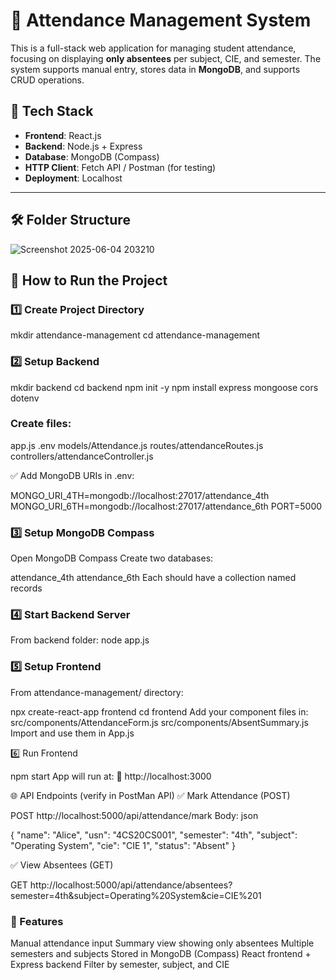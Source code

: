# 📘 Attendance Management System

This is a full-stack web application for managing student attendance, focusing on displaying **only absentees** per subject, CIE, and semester. The system supports manual entry, stores data in **MongoDB**, and supports CRUD operations.

## 🧩 Tech Stack

- **Frontend**: React.js
- **Backend**: Node.js + Express
- **Database**: MongoDB (Compass)
- **HTTP Client**: Fetch API / Postman (for testing)
- **Deployment**: Localhost

---

## 🛠 Folder Structure

![Screenshot 2025-06-04 203210](https://github.com/user-attachments/assets/5fa77fc2-c4fe-409e-a4cd-bb85c86eff0b)

## 🚀 How to Run the Project

### 1️⃣ Create Project Directory

mkdir attendance-management
cd attendance-management

### 2️⃣ Setup Backend

mkdir backend
cd backend
npm init -y
npm install express mongoose cors dotenv

### Create files:

app.js
.env
models/Attendance.js
routes/attendanceRoutes.js
controllers/attendanceController.js

✅ Add MongoDB URIs in .env:

MONGO_URI_4TH=mongodb://localhost:27017/attendance_4th
MONGO_URI_6TH=mongodb://localhost:27017/attendance_6th
PORT=5000

### 3️⃣ Setup MongoDB Compass

Open MongoDB Compass
Create two databases:

attendance_4th
attendance_6th
Each should have a collection named records

### 4️⃣ Start Backend Server

From backend folder:
node app.js

### 5️⃣ Setup Frontend
From attendance-management/ directory:

npx create-react-app frontend
cd frontend
Add your component files in:
src/components/AttendanceForm.js
src/components/AbsentSummary.js
Import and use them in App.js

6️⃣ Run Frontend

npm start
App will run at:
📍 http://localhost:3000

🌐 API Endpoints (verify in PostMan API)
✅ Mark Attendance (POST)

POST http://localhost:5000/api/attendance/mark
Body:
json

{
  "name": "Alice",
  "usn": "4CS20CS001",
  "semester": "4th",
  "subject": "Operating System",
  "cie": "CIE 1",
  "status": "Absent"
}

✅ View Absentees (GET)

GET http://localhost:5000/api/attendance/absentees?semester=4th&subject=Operating%20System&cie=CIE%201

### 🎯 Features

 Manual attendance input
 Summary view showing only absentees
 Multiple semesters and subjects
 Stored in MongoDB (Compass)
 React frontend + Express backend
 Filter by semester, subject, and CIE



